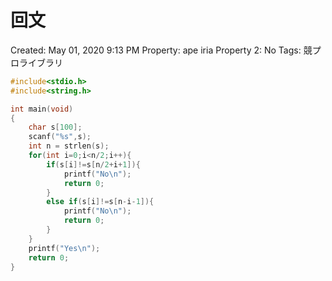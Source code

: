 # 回文

Created: May 01, 2020 9:13 PM
Property: ape iria
Property 2: No
Tags: 競プロライブラリ

```c
#include<stdio.h>
#include<string.h>

int main(void)
{
    char s[100];
    scanf("%s",s);
    int n = strlen(s);
    for(int i=0;i<n/2;i++){
        if(s[i]!=s[n/2+i+1]){
            printf("No\n");
            return 0;
        }
        else if(s[i]!=s[n-i-1]){
            printf("No\n");
            return 0;
        }
    }
    printf("Yes\n");
    return 0;
}
```